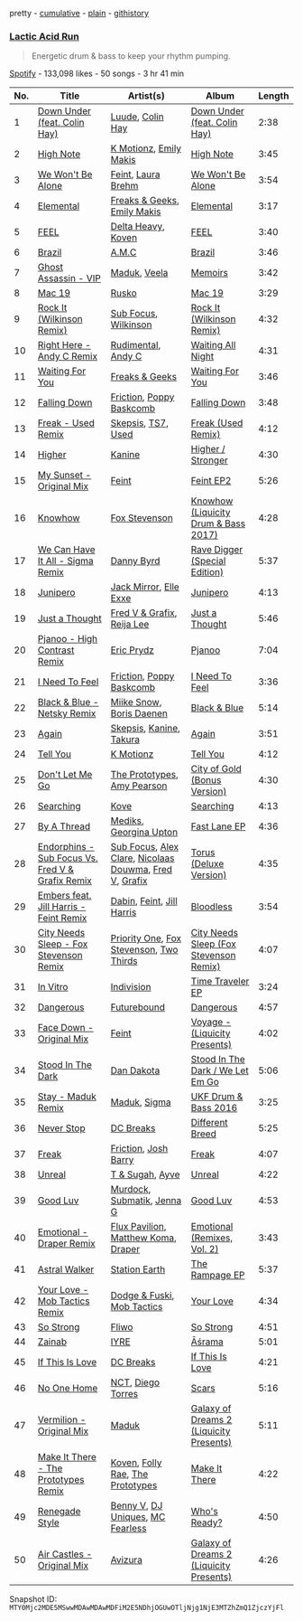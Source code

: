 pretty - [cumulative](/playlists/cumulative/37i9dQZF1DXcCEH5EfTtzp.md) - [plain](/playlists/plain/37i9dQZF1DXcCEH5EfTtzp) - [githistory](https://github.githistory.xyz/mackorone/spotify-playlist-archive/blob/main/playlists/plain/37i9dQZF1DXcCEH5EfTtzp)

### [Lactic Acid Run](https://open.spotify.com/playlist/37i9dQZF1DXcCEH5EfTtzp)

> Energetic drum & bass to keep your rhythm pumping.

[Spotify](https://open.spotify.com/user/spotify) - 133,098 likes - 50 songs - 3 hr 41 min

| No. | Title | Artist(s) | Album | Length |
|---|---|---|---|---|
| 1 | [Down Under \(feat\. Colin Hay\)](https://open.spotify.com/track/7AVyve7cFYTd51ha5i9kE2) | [Luude](https://open.spotify.com/artist/20cmhoGvN0eyzhmsHJH1Mg), [Colin Hay](https://open.spotify.com/artist/5mxB08ktCukEhGMg2YZeEv) | [Down Under \(feat\. Colin Hay\)](https://open.spotify.com/album/64xmSwJJbFQMf63AFYZXpW) | 2:38 |
| 2 | [High Note](https://open.spotify.com/track/28f5cHOahtA3JhbIBt9q9Y) | [K Motionz](https://open.spotify.com/artist/6QYdXToMo4XHnG1AnEVZYJ), [Emily Makis](https://open.spotify.com/artist/51ferxocEKt0vjxzUsqyFX) | [High Note](https://open.spotify.com/album/0BKjTW49qxO6j8md9eW91g) | 3:45 |
| 3 | [We Won't Be Alone](https://open.spotify.com/track/3AayefDdUFxivRs79bX7kV) | [Feint](https://open.spotify.com/artist/6RQ9kYbHisp1UUbnfwHNeU), [Laura Brehm](https://open.spotify.com/artist/7ddnIV2r4SLjuwyGlgLIWt) | [We Won't Be Alone](https://open.spotify.com/album/70My3uuhRpziiFJl9x6qtw) | 3:54 |
| 4 | [Elemental](https://open.spotify.com/track/2yx33cf8wV4gCCVip2vKMo) | [Freaks & Geeks](https://open.spotify.com/artist/6Qcn4TflUyLRoA6w44IQSU), [Emily Makis](https://open.spotify.com/artist/51ferxocEKt0vjxzUsqyFX) | [Elemental](https://open.spotify.com/album/44J6yWMGZ8gdPTF9VniGkb) | 3:17 |
| 5 | [FEEL](https://open.spotify.com/track/1jJiM8kiIRSZ95xhLmoQZr) | [Delta Heavy](https://open.spotify.com/artist/7GvVTb8yFV0ZrdI30Qce6T), [Koven](https://open.spotify.com/artist/3UCbp6D1lvILlxRJT9LnFa) | [FEEL](https://open.spotify.com/album/4QqXOjIk7euMzkKFRPreqJ) | 3:40 |
| 6 | [Brazil](https://open.spotify.com/track/3jrToiaGyx4o553AfgoofP) | [A.M.C](https://open.spotify.com/artist/5DygptUY6coQHpmgFfISzQ) | [Brazil](https://open.spotify.com/album/3FYytbD70Bedz0Nwmsuqqq) | 3:46 |
| 7 | [Ghost Assassin \- VIP](https://open.spotify.com/track/5psoxZpBVWS27k9Fngaes9) | [Maduk](https://open.spotify.com/artist/6TaaqqCMRMSpvNHClfnbEL), [Veela](https://open.spotify.com/artist/3CiuuHKIxxJPoNRvF94GtR) | [Memoirs](https://open.spotify.com/album/1JhdCDZb1iVqoq04Qf3Ou4) | 3:42 |
| 8 | [Mac 19](https://open.spotify.com/track/0cfzsbbOnqe8Ly6quaBKDk) | [Rusko](https://open.spotify.com/artist/4BTcOR2hEQZQQL5AMo5u10) | [Mac 19](https://open.spotify.com/album/3o5z18YGRU28DOYMRlmQyK) | 3:29 |
| 9 | [Rock It \(Wilkinson Remix\)](https://open.spotify.com/track/7aYilD8vBLICtiJ7Pt6XLY) | [Sub Focus](https://open.spotify.com/artist/0QaSiI5TLA4N7mcsdxShDO), [Wilkinson](https://open.spotify.com/artist/6m8itYST9ADjBIYevXSb1r) | [Rock It \(Wilkinson Remix\)](https://open.spotify.com/album/3fJUuqlf7uesC5yvmTkoZY) | 4:32 |
| 10 | [Right Here \- Andy C Remix](https://open.spotify.com/track/4EqJZ1bQ55Jq4vi2gHuQdQ) | [Rudimental](https://open.spotify.com/artist/4WN5naL3ofxrVBgFpguzKo), [Andy C](https://open.spotify.com/artist/75HK7rgkmDMTnWwwmcN53N) | [Waiting All Night](https://open.spotify.com/album/6Jf8KEBkBLFYZUq3qxrXNl) | 4:31 |
| 11 | [Waiting For You](https://open.spotify.com/track/5KATLe2Fizt1tV0qdw3mwh) | [Freaks & Geeks](https://open.spotify.com/artist/6Qcn4TflUyLRoA6w44IQSU) | [Waiting For You](https://open.spotify.com/album/4eeqWekeDRL40SWdsxQUte) | 3:46 |
| 12 | [Falling Down](https://open.spotify.com/track/6LAC27g94jvgqpmK2EZ3dm) | [Friction](https://open.spotify.com/artist/5xdizdgbQQvGAgAolGhpXr), [Poppy Baskcomb](https://open.spotify.com/artist/4STmXOXUF3UieHU46NWLVt) | [Falling Down](https://open.spotify.com/album/2gH6ffMWP4qmEfThTGUqeu) | 3:48 |
| 13 | [Freak \- Used Remix](https://open.spotify.com/track/1fbHuU5L4ztC5JRwd2JIbV) | [Skepsis](https://open.spotify.com/artist/6DnQYUjtYusK9QJts9HqSC), [TS7](https://open.spotify.com/artist/4EV6hgVc6KD0SFOIJJLFki), [Used](https://open.spotify.com/artist/4sewbfr40so8t6Zfh9tmoK) | [Freak \(Used Remix\)](https://open.spotify.com/album/1MCWIGoES5nxFBS2inrKRn) | 4:12 |
| 14 | [Higher](https://open.spotify.com/track/5qDvsmyX6iK5QId4pNePB1) | [Kanine](https://open.spotify.com/artist/1KiNUGL3r0GgyLwqYCY1yV) | [Higher / Stronger](https://open.spotify.com/album/6nRdxTRexAqkVUajWIWG2k) | 4:30 |
| 15 | [My Sunset \- Original Mix](https://open.spotify.com/track/0GrPvrBGrxwrU7rjlwYZiH) | [Feint](https://open.spotify.com/artist/6RQ9kYbHisp1UUbnfwHNeU) | [Feint EP2](https://open.spotify.com/album/2fnwTRhtlEL5cIiW77uBGy) | 5:26 |
| 16 | [Knowhow](https://open.spotify.com/track/75s49AukLTQKYZku9nycXJ) | [Fox Stevenson](https://open.spotify.com/artist/2BQWHuvxG4kMYnfghdaCIy) | [Knowhow \(Liquicity Drum & Bass 2017\)](https://open.spotify.com/album/1DgB918UR7I5uNrJGjOJz2) | 4:28 |
| 17 | [We Can Have It All \- Sigma Remix](https://open.spotify.com/track/49i84i0hXi62ORzn5TWSFn) | [Danny Byrd](https://open.spotify.com/artist/7iczgrgAFILjQVGzLsUzbG) | [Rave Digger \(Special Edition\)](https://open.spotify.com/album/6l4XPeThEaqucO0F00lUuc) | 5:37 |
| 18 | [Junipero](https://open.spotify.com/track/4O4ZTbRcRN8PQT9NqnNLwe) | [Jack Mirror](https://open.spotify.com/artist/2R9vcW0kK2LNTxSFtFgSgP), [Elle Exxe](https://open.spotify.com/artist/4Y8MTcJjGJ2pHoLVLf9Dpa) | [Junipero](https://open.spotify.com/album/66QImKgI6JNsBowTvPWfYW) | 4:13 |
| 19 | [Just a Thought](https://open.spotify.com/track/2EbqiDj1qphX79aYluZqtw) | [Fred V & Grafix](https://open.spotify.com/artist/1wzBqAvtFexgKHjt7i3ena), [Reija Lee](https://open.spotify.com/artist/19Lu0quNl0YH77llcXOiDB) | [Just a Thought](https://open.spotify.com/album/2rFUzgJlwZI9mc2Q9Wyh95) | 5:46 |
| 20 | [Pjanoo \- High Contrast Remix](https://open.spotify.com/track/1WU024wFloAyMpldxpIWRx) | [Eric Prydz](https://open.spotify.com/artist/5sm0jQ1mq0dusiLtDJ2b4R) | [Pjanoo](https://open.spotify.com/album/7zlMxh1NR0Shklu48L4e7x) | 7:04 |
| 21 | [I Need To Feel](https://open.spotify.com/track/5NOds8na1gzgwXlAo1eGoh) | [Friction](https://open.spotify.com/artist/5xdizdgbQQvGAgAolGhpXr), [Poppy Baskcomb](https://open.spotify.com/artist/4STmXOXUF3UieHU46NWLVt) | [I Need To Feel](https://open.spotify.com/album/6Wu75AP5tQnH26vWoYcoRM) | 3:36 |
| 22 | [Black & Blue \- Netsky Remix](https://open.spotify.com/track/4y77n84Mlpb77Kf8dDu2BB) | [Miike Snow](https://open.spotify.com/artist/4l1cKWYW591xnwEGxpUg3J), [Boris Daenen](https://open.spotify.com/artist/4Zvz7mkxAtK7CJG0SYq2JV) | [Black & Blue](https://open.spotify.com/album/75gd3ez1KPjlnHqGnzYnRR) | 5:14 |
| 23 | [Again](https://open.spotify.com/track/4ZKyMOBSd2M7yTDEoa2LlP) | [Skepsis](https://open.spotify.com/artist/6DnQYUjtYusK9QJts9HqSC), [Kanine](https://open.spotify.com/artist/1KiNUGL3r0GgyLwqYCY1yV), [Takura](https://open.spotify.com/artist/4n81jTX3LJ7zxNr6Ss8PkQ) | [Again](https://open.spotify.com/album/0O8csLJ3maexykCLSmehZd) | 3:51 |
| 24 | [Tell You](https://open.spotify.com/track/66qR8EKpoF4snl684Zm7gN) | [K Motionz](https://open.spotify.com/artist/6QYdXToMo4XHnG1AnEVZYJ) | [Tell You](https://open.spotify.com/album/3keKmhmXJ8xDiurYvHfoBN) | 4:12 |
| 25 | [Don't Let Me Go](https://open.spotify.com/track/1xxPxD1FDHA3wsYfkWcHRr) | [The Prototypes](https://open.spotify.com/artist/7F6nxkPQrlh4qWDetjgnpX), [Amy Pearson](https://open.spotify.com/artist/45zLG5M6J0SN3A8qVeNZmM) | [City of Gold \(Bonus Version\)](https://open.spotify.com/album/0d40rt2GajKuAiXLviKGVY) | 4:30 |
| 26 | [Searching](https://open.spotify.com/track/7qoQn2qMmK53Xs4LIydI0c) | [Kove](https://open.spotify.com/artist/4cxzGdmQtUZJL1WYOdFQ5F) | [Searching](https://open.spotify.com/album/3n4T8URktdTykDQnsRvoZI) | 4:13 |
| 27 | [By A Thread](https://open.spotify.com/track/5XIVnow02xlkHwxETQ3Lnq) | [Mediks](https://open.spotify.com/artist/1CSR4k7z9w7H99xTbrqcu1), [Georgina Upton](https://open.spotify.com/artist/7JCBYEYzXAvuU7OWNN3TUw) | [Fast Lane EP](https://open.spotify.com/album/0vcrQUHgikgybKzujWvVx3) | 4:36 |
| 28 | [Endorphins \- Sub Focus Vs\. Fred V & Grafix Remix](https://open.spotify.com/track/5dQumDzmxOm8R71YEfWpA3) | [Sub Focus](https://open.spotify.com/artist/0QaSiI5TLA4N7mcsdxShDO), [Alex Clare](https://open.spotify.com/artist/5Tf4EH8tDvznnjULcFxkIl), [Nicolaas Douwma](https://open.spotify.com/artist/4q9tmvymgAPSty2EiJin1z), [Fred V](https://open.spotify.com/artist/0k3dnuEr9LghUE4jxS0PT4), [Grafix](https://open.spotify.com/artist/27YdXZOMLqvxI2pB5GyqyY) | [Torus \(Deluxe Version\)](https://open.spotify.com/album/1PXbfiP1KTFt8D2c3Zc2vc) | 4:35 |
| 29 | [Embers feat\. Jill Harris \- Feint Remix](https://open.spotify.com/track/1fnY8pVtFE5pnmzI8uVBTP) | [Dabin](https://open.spotify.com/artist/7lZauDnRoAC3kmaYae2opv), [Feint](https://open.spotify.com/artist/6RQ9kYbHisp1UUbnfwHNeU), [Jill Harris](https://open.spotify.com/artist/0sS6vdjySCo7woMsZ1rWtx) | [Bloodless](https://open.spotify.com/album/38RBUsybcjNmmNyquxSoU0) | 3:54 |
| 30 | [City Needs Sleep \- Fox Stevenson Remix](https://open.spotify.com/track/4hhSv6SYHkNL7vXqZRBdUG) | [Priority One](https://open.spotify.com/artist/5r46Ia0Rtw4SEoTc0Ooh65), [Fox Stevenson](https://open.spotify.com/artist/2BQWHuvxG4kMYnfghdaCIy), [Two Thirds](https://open.spotify.com/artist/5EuLaMwYamree7kzPvrPds) | [City Needs Sleep \(Fox Stevenson Remix\)](https://open.spotify.com/album/0jnD1YDB3xFrikuI1vQxqO) | 4:07 |
| 31 | [In Vitro](https://open.spotify.com/track/0p2Wel7nHYFksjDjHGqwrb) | [Indivision](https://open.spotify.com/artist/7JwMjNkjJZxDmRTO6TBg9A) | [Time Traveler EP](https://open.spotify.com/album/734eF7k4wzn4srFXq4vK66) | 3:24 |
| 32 | [Dangerous](https://open.spotify.com/track/4G11VmvMkwcsvClqPjEOrc) | [Futurebound](https://open.spotify.com/artist/2Vqj1e2oloOKNqAT2gpoa5) | [Dangerous](https://open.spotify.com/album/4CL2Jmt8fMdXLdT397JRaC) | 4:57 |
| 33 | [Face Down \- Original Mix](https://open.spotify.com/track/0o26YnSW4wBGv8h0zkidgF) | [Feint](https://open.spotify.com/artist/6RQ9kYbHisp1UUbnfwHNeU) | [Voyage \- \(Liquicity Presents\)](https://open.spotify.com/album/6lQMwpdVLyYvLz51f3uWo7) | 4:02 |
| 34 | [Stood In The Dark](https://open.spotify.com/track/55K6ByOovoFxW4MfATjhTt) | [Dan Dakota](https://open.spotify.com/artist/26PnCYGyS31j6bvJjaK6J9) | [Stood In The Dark / We Let Em Go](https://open.spotify.com/album/1aq8izhDXf5m4uMv3ZCLST) | 5:06 |
| 35 | [Stay \- Maduk Remix](https://open.spotify.com/track/585g0eS2FU9uXlqBEaP1mZ) | [Maduk](https://open.spotify.com/artist/6TaaqqCMRMSpvNHClfnbEL), [Sigma](https://open.spotify.com/artist/01pKrlgPJhm5dB4lneYAqS) | [UKF Drum & Bass 2016](https://open.spotify.com/album/6djj55EieMUUTRWQxNgqQB) | 3:25 |
| 36 | [Never Stop](https://open.spotify.com/track/6C9SztSnKYvq21bvrQfGzo) | [DC Breaks](https://open.spotify.com/artist/4D5VLxuFvZ058Z5S8YmE47) | [Different Breed](https://open.spotify.com/album/5mKBHbGCdBiThNJHThaO98) | 5:25 |
| 37 | [Freak](https://open.spotify.com/track/2WCU5Lt6pKZwbkK4ElwWpw) | [Friction](https://open.spotify.com/artist/5xdizdgbQQvGAgAolGhpXr), [Josh Barry](https://open.spotify.com/artist/6oruQTIjrgFYzOSKhp7Kt6) | [Freak](https://open.spotify.com/album/6arnhhGtFAB6jQqWf5eO27) | 4:07 |
| 38 | [Unreal](https://open.spotify.com/track/2vZiv3faOBXmtwc22Tmp6n) | [T & Sugah](https://open.spotify.com/artist/6jsS2mOTAxVrlSUWiPLXpH), [Ayve](https://open.spotify.com/artist/6DJqdhwywJlpefG6qKAz6r) | [Unreal](https://open.spotify.com/album/0JDjhkus2UHYN3Yj04n9CV) | 4:22 |
| 39 | [Good Luv](https://open.spotify.com/track/7AdgjwadtJOQ2jI9KgLXDd) | [Murdock](https://open.spotify.com/artist/501MfkAIop4dRLvOqjlMHl), [Submatik](https://open.spotify.com/artist/5fQA0mWVIM8NZHLgNZWbHF), [Jenna G](https://open.spotify.com/artist/4uQD4KYQjo6uYeNhLyvIUe) | [Good Luv](https://open.spotify.com/album/0QMsLJ7nq8c2YSnShKeRbr) | 4:53 |
| 40 | [Emotional \- Draper Remix](https://open.spotify.com/track/6RokHwAEP01GpNW1SDOztZ) | [Flux Pavilion](https://open.spotify.com/artist/7muzHifhMdnfN1xncRLOqk), [Matthew Koma](https://open.spotify.com/artist/1mU61l2mcjEFraXZLpvVMo), [Draper](https://open.spotify.com/artist/5Z8Qlj0jWh0OOmJ55EwSnu) | [Emotional \(Remixes, Vol\. 2\)](https://open.spotify.com/album/7dGZQoIKxLctQNfF4EAQeP) | 3:43 |
| 41 | [Astral Walker](https://open.spotify.com/track/0K0Yq0qxbKR5WSYDxvDGgP) | [Station Earth](https://open.spotify.com/artist/1G9FmqZJybVEOXqMOR5usy) | [The Rampage EP](https://open.spotify.com/album/0iEO9pPagEb3Ewp3VSH2uq) | 5:37 |
| 42 | [Your Love \- Mob Tactics Remix](https://open.spotify.com/track/1JjWe1f93EoPnKrvYXSKiy) | [Dodge & Fuski](https://open.spotify.com/artist/6SJnjpekgnONgNtxKeMP8m), [Mob Tactics](https://open.spotify.com/artist/27NON6lxgoEImWk8z0z1DN) | [Your Love](https://open.spotify.com/album/3i0Zg2x0pF9i3Ew1Y9lIk8) | 4:34 |
| 43 | [So Strong](https://open.spotify.com/track/31P7Bn6QOma750aCKkTgEn) | [Fliwo](https://open.spotify.com/artist/4Vco6DsRkqeUFFqk1TSrq6) | [So Strong](https://open.spotify.com/album/5gnCGe3PNOCCO74uWgXkBc) | 4:51 |
| 44 | [Zainab](https://open.spotify.com/track/3tdey5GSO6U8tAQrfJDVeJ) | [IYRE](https://open.spotify.com/artist/4lOMuHPiA5TrLjPk1aseIc) | [Āśrama](https://open.spotify.com/album/715eUzIu8MRswkzjLWNnSP) | 5:01 |
| 45 | [If This Is Love](https://open.spotify.com/track/77ebieOFB2bE9eSBm9zdiV) | [DC Breaks](https://open.spotify.com/artist/4D5VLxuFvZ058Z5S8YmE47) | [If This Is Love](https://open.spotify.com/album/4oX2Kv0zByhQnLNvfmMi3H) | 4:21 |
| 46 | [No One Home](https://open.spotify.com/track/1NETRrzpKzlEtM5hvAzLgb) | [NCT](https://open.spotify.com/artist/5iWNGhdgW9MA0l5AqFLqh9), [Diego Torres](https://open.spotify.com/artist/7D099TJ1aQGIHBFzDrKS5S) | [Scars](https://open.spotify.com/album/7fvw78SZiyU8YkoINM8R9l) | 5:16 |
| 47 | [Vermilion \- Original Mix](https://open.spotify.com/track/4y9Kf8uLFBhMuBeuLOJE6m) | [Maduk](https://open.spotify.com/artist/6TaaqqCMRMSpvNHClfnbEL) | [Galaxy of Dreams 2 \(Liquicity Presents\)](https://open.spotify.com/album/262DAiwfDs0TcvfvTbUyRL) | 5:11 |
| 48 | [Make It There \- The Prototypes Remix](https://open.spotify.com/track/3ILChiLd3fzmL2rfAe4ctO) | [Koven](https://open.spotify.com/artist/3UCbp6D1lvILlxRJT9LnFa), [Folly Rae](https://open.spotify.com/artist/4wZBiNHbCi2TMXjSP86LJ6), [The Prototypes](https://open.spotify.com/artist/7F6nxkPQrlh4qWDetjgnpX) | [Make It There](https://open.spotify.com/album/6XCA1yakc5A9Pf874HXzds) | 4:22 |
| 49 | [Renegade Style](https://open.spotify.com/track/3GXdJbnrlYdYHk2KJW0mqk) | [Benny V](https://open.spotify.com/artist/5BzGLS6EMMEBNueYreXaZI), [DJ Uniques](https://open.spotify.com/artist/3xhcT4NHKeMwEccRRVGSLH), [MC Fearless](https://open.spotify.com/artist/3fUEoPDtbh0OKVFlg1Mheh) | [Who's Ready?](https://open.spotify.com/album/60iJ0JcGYYeQIS9eWALZ8Y) | 4:50 |
| 50 | [Air Castles \- Original Mix](https://open.spotify.com/track/7EU15pPIughfkoZIv6lkcH) | [Avizura](https://open.spotify.com/artist/7s8NiB8C6FinzSpeDtyJHm) | [Galaxy of Dreams 2 \(Liquicity Presents\)](https://open.spotify.com/album/262DAiwfDs0TcvfvTbUyRL) | 4:26 |

Snapshot ID: `MTY0Mjc2MDE5MSwwMDAwMDAwMDFiM2E5NDhjOGUwOTljNjg1NjE3MTZhZmQ1ZjczYjFl`
